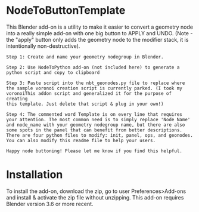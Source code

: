 # NodeToButtonTemplate

This Blender add-on is a utility to make it easier to convert a geometry node into a really simple add-on with one big button to APPLY and UNDO. (Note - the "apply" button only adds the geometry node to the modifier stack, it is intentionally non-destructive).


    Step 1: Create and name your geometry nodegroup in Blender.

    Step 2: Use NodeToPython add-on (not included here) to generate a
    python script and copy to clipboard

    Step 3: Paste script into the nbt_geonodes.py file to replace where
    the sample voronoi creation script is currently parked. (I took my 
    voronoiThis addon script and generalized it for the purpose of creating
    this template. Just delete that script & plug in your own!)

    Step 4: The commented word Template is on every line that requires
    your attention. The most common need is to simply replace 'Node Name'
    and node_name with your geometry nodegroup name, but there are also 
    some spots in the panel that can benefit from better descriptions.
    There are four python files to modify: init, panel, ops, and geonodes.
    You can also modify this readme file to help your users. 
    
    Happy node buttoning! Please let me know if you find this helpful.

# Installation
To install the add-on, download the zip, go to user Preferences>Add-ons and install & activate the zip file without unzipping. This add-on requires Blender version 3.6 or more recent.